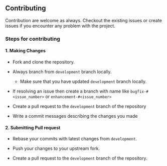 ## Contributing

Contribution are welcome as always. Checkout the existing issues or create issues if you encounter any problem with the project.

### Steps for contributing

#### 1. Making Changes

- Fork and clone the repository.

- Always branch from `development` branch locally.
  - Make sure that you have updated `development` branch locally.

- If resolving an issue then create a branch with name like `bugfix-#<issue_number>` or `enhancement-#<issue_number>`

- Create a pull request to the `development` branch of the repository

- Write a commit messages describing the changes you made

#### 2. Submitting Pull request

- Rebase your commits with latest changes from `development`.

- Push your changes to your upstream fork.

- Create a pull request to the `development` branch of the repository.
